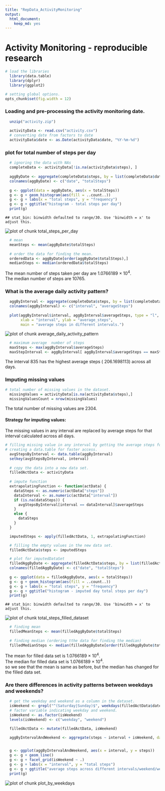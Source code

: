 ```yaml
---
title: "RepData_ActivityMonitoring"
output:
  html_document:
    keep_md: yes
---
```


# Activity Monitoring - reproducible research


```r
# load the libraries
  library(data.table)
  library(dplyr)
  library(ggplot2)
```


```r
# setting global options.
opts_chunk$set(fig.width = 12)
```
  
### Loading and pre-processing the activity monitoring date.


```r
  unzip("activity.zip")
  
  activityData <- read.csv("activity.csv")
  # converting date from factors to date
  activityData$date <- as.Date(activityData$date, "%Y-%m-%d")
```
  
### plot for total number of steps per day

```r
  # ignoring the data with NAs
  completeData <- activityData[!is.na(activityData$steps), ]
  
  aggByDate <- aggregate(completeData$steps, by = list(completeData$date), FUN = sum)
  colnames(aggByDate) <- c("date", "totalSteps")
  
  g <- ggplot(data = aggByDate, aes(x = totalSteps))
  g <- g + geom_histogram(aes(fill = ..count..))
  g <- g + labs(x = "total steps", y = "frequency")
  g <- g + ggtitle("histogram - total steps per day")
  print(g)
```

```
## stat_bin: binwidth defaulted to range/30. Use 'binwidth = x' to adjust this.
```

![plot of chunk total_steps_per_day](figure/total_steps_per_day-1.png) 

```r
  # mean
  meanSteps <- mean(aggByDate$totalSteps)
  
  # order the data for finding the mean.
  orderedData <- aggByDate[order(aggByDate$totalSteps),]
  medianSteps <- median(orderedData$totalSteps)
```
The mean number of steps taken per day are 1.0766189 &times; 10<sup>4</sup>.  
The median number of steps are 10765.

  
### What is the average daily activity pattern?

```r
  aggByInterval <- aggregate(completeData$steps, by = list(completeData$interval), FUN = mean)
  colnames(aggByInterval) <- c("interval", "averageSteps")
  
  plot(aggByInterval$interval, aggByInterval$averageSteps, type = "l", 
       xlab = "interval", ylab = "average_steps",
       main = "average steps in different intervals.")
```

![plot of chunk average_daily_activity_pattern](figure/average_daily_activity_pattern-1.png) 

```r
  # maximum average  number of steps
  maxSteps <- max(aggByInterval$averageSteps)
  maxStepInterval <- aggByInterval[ aggByInterval$averageSteps == maxSteps, "interval"]
```

The interval 835 has the highest average steps ( 206.1698113) across all days.

  
### Imputing missing values

```r
# total number of missing values in the dataset.
  missingValues = activityData[is.na(activityData$steps),]
  missingValuesCount = nrow(missingValues)
```
The total number of missing values are 2304.


#### Strategy for imputing values:
The missing values in any interval are replaced by average steps for that interval calculated across all days.
  

```r
# filling missing value in any interval by getting the average steps for that interval across all days.
# creating a data.table for faster access.
  avgStepsByInterval <- data.table(aggByInterval)
  setkey(avgStepsByInterval, interval)
  
  # copy the data into a new data set.
  filledActData <- activityData
  
  # impute function
  extrapolatingFunction <- function(actData) {
    dataSteps <- as.numeric(actData["steps"])
    dataInterval <- as.numeric(actData["interval"])
    if (is.na(dataSteps)) {
      avgStepsByInterval[interval == dataInterval]$averageSteps
    }
    else {
      dataSteps
    }
  }

  imputedSteps <- apply(filledActData, 1, extrapolatingFunction)

  # filling the empty values in the new data set.
  filledActData$steps <- imputedSteps
```


```r
  # plot for imputedDataSet
  filledAggByDate <- aggregate(filledActData$steps, by = list(filledActData$date), FUN = sum)
  colnames(filledAggByDate) <- c("date", "totalSteps")
  
  g <- ggplot(data = filledAggByDate, aes(x = totalSteps))
  g <- g + geom_histogram(aes(fill = ..count..))
  g <- g + labs(x = "total steps", y = "frequency")
  g <- g + ggtitle("histogram - imputed day total steps per day")
  print(g)
```

```
## stat_bin: binwidth defaulted to range/30. Use 'binwidth = x' to adjust this.
```

![plot of chunk total_steps_filled_dataset](figure/total_steps_filled_dataset-1.png) 

```r
  # finding mean
  filledMeanSteps <- mean(filledAggByDate$totalSteps)
  
  # finding median (ordering tthe data for finding the median)
  filledMedianSteps <- median(filledAggByDate[order(filledAggByDate$totalSteps), "totalSteps"])
```
The mean for filled data set is 1.0766189 &times; 10<sup>4</sup>.  
The median for filled data set is 1.0766189 &times; 10<sup>4</sup>.  
so we see that the mean is same as before, but the median has changed for the filled data set.

  
### Are there differences in activity patterns between weekdays and weekends?


```r
  # get the weekday and weekend as a column in the dataset.
  isWeekend <- grepl("^(Saturday|Sunday)$", weekdays(filledActData$date))
  # factor variable indicating weekday and weekend.
  isWeekend <- as.factor(isWeekend)
  levels(isWeekend) <- c("weekday", "weekend")

  filledActData <- mutate(filledActData, isWeekend)

  aggByIntervalAndWeekend <- aggregate(steps ~ interval + isWeekend, data = filledActData, mean)


  g <- ggplot(aggByIntervalAndWeekend, aes(x = interval, y = steps))
  g <- g + geom_line()
  g <- g + facet_grid(isWeekend ~ .)
  g <- g + labs(x = "interval", y = "total steps")
  g <- g + ggtitle("average steps across different intervals/weekend/weekdays")
  print(g)
```

![plot of chunk plot_by_weekdays](figure/plot_by_weekdays-1.png) 


